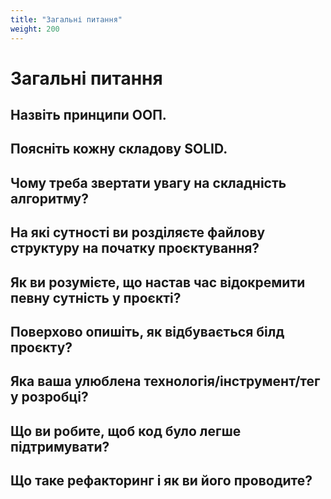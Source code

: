 ```yaml
---
title: "Загальні питання"
weight: 200
---
```


# Загальні питання

## Назвіть принципи ООП.

## Поясніть кожну складову SOLID.

## Чому треба звертати увагу на складність алгоритму?

## На які сутності ви розділяєте файлову структуру на початку проєктування?

## Як ви розумієте, що настав час відокремити певну сутність у проєкті?

## Поверхово опишіть, як відбувається білд проєкту?

## Яка ваша улюблена технологія/інструмент/тег у розробці?

## Що ви робите, щоб код було легше підтримувати?

## Що таке рефакторинг і як ви його проводите?